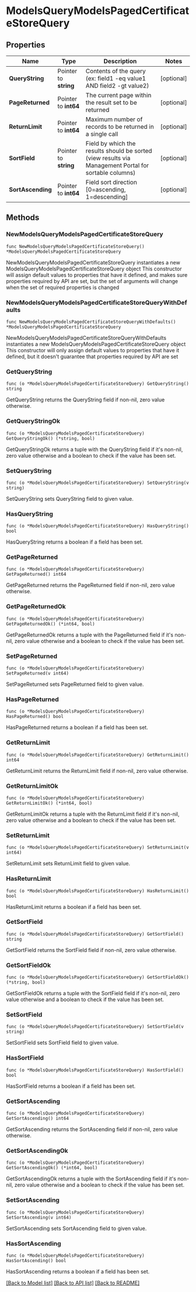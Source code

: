 # ModelsQueryModelsPagedCertificateStoreQuery

## Properties

Name | Type | Description | Notes
------------ | ------------- | ------------- | -------------
**QueryString** | Pointer to **string** | Contents of the query (ex: field1 -eq value1 AND field2 -gt value2) | [optional] 
**PageReturned** | Pointer to **int64** | The current page within the result set to be returned | [optional] 
**ReturnLimit** | Pointer to **int64** | Maximum number of records to be returned in a single call | [optional] 
**SortField** | Pointer to **string** | Field by which the results should be sorted (view results via Management Portal for sortable columns) | [optional] 
**SortAscending** | Pointer to **int64** | Field sort direction [0&#x3D;ascending, 1&#x3D;descending] | [optional] 

## Methods

### NewModelsQueryModelsPagedCertificateStoreQuery

`func NewModelsQueryModelsPagedCertificateStoreQuery() *ModelsQueryModelsPagedCertificateStoreQuery`

NewModelsQueryModelsPagedCertificateStoreQuery instantiates a new ModelsQueryModelsPagedCertificateStoreQuery object
This constructor will assign default values to properties that have it defined,
and makes sure properties required by API are set, but the set of arguments
will change when the set of required properties is changed

### NewModelsQueryModelsPagedCertificateStoreQueryWithDefaults

`func NewModelsQueryModelsPagedCertificateStoreQueryWithDefaults() *ModelsQueryModelsPagedCertificateStoreQuery`

NewModelsQueryModelsPagedCertificateStoreQueryWithDefaults instantiates a new ModelsQueryModelsPagedCertificateStoreQuery object
This constructor will only assign default values to properties that have it defined,
but it doesn't guarantee that properties required by API are set

### GetQueryString

`func (o *ModelsQueryModelsPagedCertificateStoreQuery) GetQueryString() string`

GetQueryString returns the QueryString field if non-nil, zero value otherwise.

### GetQueryStringOk

`func (o *ModelsQueryModelsPagedCertificateStoreQuery) GetQueryStringOk() (*string, bool)`

GetQueryStringOk returns a tuple with the QueryString field if it's non-nil, zero value otherwise
and a boolean to check if the value has been set.

### SetQueryString

`func (o *ModelsQueryModelsPagedCertificateStoreQuery) SetQueryString(v string)`

SetQueryString sets QueryString field to given value.

### HasQueryString

`func (o *ModelsQueryModelsPagedCertificateStoreQuery) HasQueryString() bool`

HasQueryString returns a boolean if a field has been set.

### GetPageReturned

`func (o *ModelsQueryModelsPagedCertificateStoreQuery) GetPageReturned() int64`

GetPageReturned returns the PageReturned field if non-nil, zero value otherwise.

### GetPageReturnedOk

`func (o *ModelsQueryModelsPagedCertificateStoreQuery) GetPageReturnedOk() (*int64, bool)`

GetPageReturnedOk returns a tuple with the PageReturned field if it's non-nil, zero value otherwise
and a boolean to check if the value has been set.

### SetPageReturned

`func (o *ModelsQueryModelsPagedCertificateStoreQuery) SetPageReturned(v int64)`

SetPageReturned sets PageReturned field to given value.

### HasPageReturned

`func (o *ModelsQueryModelsPagedCertificateStoreQuery) HasPageReturned() bool`

HasPageReturned returns a boolean if a field has been set.

### GetReturnLimit

`func (o *ModelsQueryModelsPagedCertificateStoreQuery) GetReturnLimit() int64`

GetReturnLimit returns the ReturnLimit field if non-nil, zero value otherwise.

### GetReturnLimitOk

`func (o *ModelsQueryModelsPagedCertificateStoreQuery) GetReturnLimitOk() (*int64, bool)`

GetReturnLimitOk returns a tuple with the ReturnLimit field if it's non-nil, zero value otherwise
and a boolean to check if the value has been set.

### SetReturnLimit

`func (o *ModelsQueryModelsPagedCertificateStoreQuery) SetReturnLimit(v int64)`

SetReturnLimit sets ReturnLimit field to given value.

### HasReturnLimit

`func (o *ModelsQueryModelsPagedCertificateStoreQuery) HasReturnLimit() bool`

HasReturnLimit returns a boolean if a field has been set.

### GetSortField

`func (o *ModelsQueryModelsPagedCertificateStoreQuery) GetSortField() string`

GetSortField returns the SortField field if non-nil, zero value otherwise.

### GetSortFieldOk

`func (o *ModelsQueryModelsPagedCertificateStoreQuery) GetSortFieldOk() (*string, bool)`

GetSortFieldOk returns a tuple with the SortField field if it's non-nil, zero value otherwise
and a boolean to check if the value has been set.

### SetSortField

`func (o *ModelsQueryModelsPagedCertificateStoreQuery) SetSortField(v string)`

SetSortField sets SortField field to given value.

### HasSortField

`func (o *ModelsQueryModelsPagedCertificateStoreQuery) HasSortField() bool`

HasSortField returns a boolean if a field has been set.

### GetSortAscending

`func (o *ModelsQueryModelsPagedCertificateStoreQuery) GetSortAscending() int64`

GetSortAscending returns the SortAscending field if non-nil, zero value otherwise.

### GetSortAscendingOk

`func (o *ModelsQueryModelsPagedCertificateStoreQuery) GetSortAscendingOk() (*int64, bool)`

GetSortAscendingOk returns a tuple with the SortAscending field if it's non-nil, zero value otherwise
and a boolean to check if the value has been set.

### SetSortAscending

`func (o *ModelsQueryModelsPagedCertificateStoreQuery) SetSortAscending(v int64)`

SetSortAscending sets SortAscending field to given value.

### HasSortAscending

`func (o *ModelsQueryModelsPagedCertificateStoreQuery) HasSortAscending() bool`

HasSortAscending returns a boolean if a field has been set.


[[Back to Model list]](../README.md#documentation-for-models) [[Back to API list]](../README.md#documentation-for-api-endpoints) [[Back to README]](../README.md)


